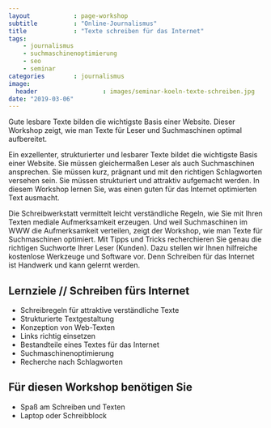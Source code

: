 ```yaml
---
layout            : page-workshop
subtitle          : "Online-Journalismus"
title             : "Texte schreiben für das Internet"
tags:
    - journalismus
    - suchmaschinenoptimierung
    - seo
    - seminar
categories        : journalismus
image:
  header                  : images/seminar-koeln-texte-schreiben.jpg
date: "2019-03-06"
---
```

Gute lesbare Texte bilden die wichtigste Basis einer Website. Dieser Workshop zeigt, wie man Texte für Leser und Suchmaschinen optimal aufbereitet.
<!-- readmore -->

Ein exzellenter, strukturierter und lesbarer Texte bildet die wichtigste Basis einer Website. Sie müssen gleichermaßen Leser als auch Suchmaschinen ansprechen. Sie müssen kurz, prägnant und mit den richtigen Schlagworten versehen sein. Sie müssen strukturiert und attraktiv aufgemacht werden. In diesem Workshop lernen Sie, was einen guten für das Internet optimierten Text ausmacht.

Die Schreibwerkstatt vermittelt leicht verständliche Regeln, wie Sie mit Ihren Texten mediale Aufmerksamkeit erzeugen. Und weil Suchmaschinen im WWW die Aufmerksamkeit verteilen, zeigt der Workshop, wie man Texte für Suchmaschinen optimiert. Mit Tipps und Tricks recherchieren Sie genau die richtigen Suchworte Ihrer Leser (Kunden). Dazu stellen wir Ihnen hilfreiche kostenlose Werkzeuge und Software vor. Denn Schreiben für das Internet ist Handwerk und kann gelernt werden.

## Lernziele // Schreiben fürs Internet

-   Schreibregeln für attraktive verständliche Texte
-   Strukturierte Textgestaltung
-   Konzeption von Web-Texten
-   Links richtig einsetzen
-   Bestandteile eines Textes für das Internet
-   Suchmaschinenoptimierung
-   Recherche nach Schlagworten

## Für diesen Workshop benötigen Sie

-   Spaß am Schreiben und Texten
-   Laptop oder Schreibblock
